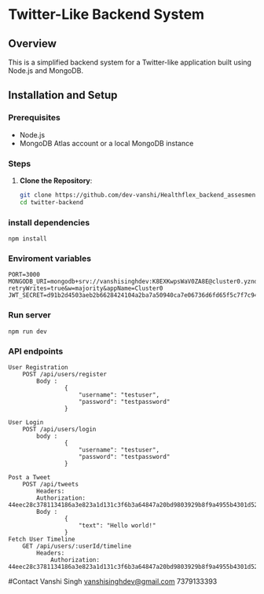 # Twitter-Like Backend System

## Overview

This is a simplified backend system for a Twitter-like application built using Node.js and MongoDB.

## Installation and Setup

### Prerequisites

- Node.js
- MongoDB Atlas account or a local MongoDB instance

### Steps

1. **Clone the Repository**:
   ```sh
   git clone https://github.com/dev-vanshi/Healthflex_backend_assesment.git
   cd twitter-backend

### install dependencies
    npm install

### Enviroment variables
    PORT=3000
    MONGODB_URI=mongodb+srv://vanshisinghdev:K8EXKwpsWaV0ZA8E@cluster0.yznd6nr.mongodb.net/?retryWrites=true&w=majority&appName=Cluster0
    JWT_SECRET=d91b2d4503aeb2b6628424104a2ba7a50940ca7e06736d6fd65f5c7f7c94bf2a

### Run server
    npm run dev

### API endpoints 
    User Registration
        POST /api/users/register
            Body : 
                    {
                        "username": "testuser",
                        "password": "testpassword"
                    }

    User Login
        POST /api/users/login
            body :
                    {
                        "username": "testuser",
                        "password": "testpassword"
                    }

    Post a Tweet
        POST /api/tweets
            Headers:
            Authorization: 44eec28c3781134186a3e823a1d131c3f6b3a64847a20bd9803929b8f9a4955b4301d5205a573af1f0ec47c40f7df71da6366f006283be83e0cbc5eac305f6dd
            Body :
                    {
                        "text": "Hello world!"
                    }
    Fetch User Timeline
        GET /api/users/:userId/timeline
            Headers:
                Authorization: 44eec28c3781134186a3e823a1d131c3f6b3a64847a20bd9803929b8f9a4955b4301d5205a573af1f0ec47c40f7df71da6366f006283be83e0cbc5eac305f6dd   
#Contact
Vanshi Singh
vanshisinghdev@gmail.com
7379133393
#

